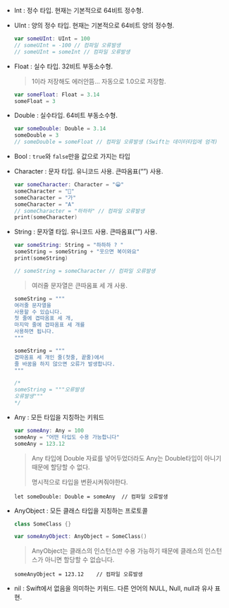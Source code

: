 - Int : 정수 타입. 현재는 기본적으로 64비트 정수형.

- UInt : 양의 정수 타입. 현재는 기본적으로 64비트 양의 정수형.
    
    ```swift
    var someUInt: UInt = 100
    // someUInt = -100 // 컴파일 오류발생
    // someUInt = someInt // 컴파일 오류발생
    ```
    
- Float : 실수 타입. 32비트 부동소수형.
    
    > 1이라 저장해도 에러안뜸... 자동으로 1.0으로 저장함.
    
    ```swift
    var someFloat: Float = 3.14
    someFloat = 3
    ```
    
- Double : 실수타입. 64비트 부동소수형.

    ```swift
    var someDouble: Double = 3.14
    someDouble = 3
    // someDouble = someFloat // 컴파일 오류발생 (Swift는 데이터타입에 엄격)
    ```

- Bool : `true`와 `false`만을 값으로 가지는 타입

- Character : 문자 타입. 유니코드 사용. 큰따옴표(“”) 사용.

    ```swift
    var someCharacter: Character = "😀"
    someCharacter = "👭"
    someCharacter = "가"
    someCharacter = "A"
    // someCharacter = "하하하" // 컴파일 오류발생
    print(someCharacter)
    ```

- String : 문자열 타입. 유니코드 사용. 큰따옴표(“”) 사용.

    ```swift
    var someString: String = "하하하 ? "
    someString = someString + "웃으면 복이와요"
    print(someString)

    // someString = someCharacter // 컴파일 오류발생

    ```

    > 여러줄 문자열은 큰따옴표 세 개 사용.

    ```swift
    someString = """
    여러줄 문자열을
    사용할 수 있습니다.
    첫 줄에 겹따옴표 세 개,
    마지막 줄에 겹따옴표 세 개를
    사용하면 됩니다.
    """

    someString = """
    겹따옴표 세 개인 줄(첫줄, 끝줄)에서
    줄 바꿈을 하지 않으면 오류가 발생합니다.
    """

    /*
    someString = """오류발생
    오류발생"""
    */
    ```

- Any : 모든 타입을 지칭하는 키워드
    
    ```swift
    var someAny: Any = 100
    someAny = "어떤 타입도 수용 가능합니다"
    someAny = 123.12
    ```
    
    > Any 타입에 Double 자료를 넣어두었더라도 Any는 Double타입이 아니기 때문에 할당할 수 없다. 
    >
    > 명시적으로 타입을 변환시켜줘야한다.

      let someDouble: Double = someAny  // 컴파일 오류발생


- AnyObject : 모든 클래스 타입을 지칭하는 프로토콜

    ```swift
    class SomeClass {}

    var someAnyObject: AnyObject = SomeClass()
    ```

    > AnyObject는 클래스의 인스턴스만 수용 가능하기 때문에 클래스의 인스턴스가 아니면 할당할 수 없습니다.

      someAnyObject = 123.12    // 컴파일 오류발생


- nil : Swift에서 없음을 의미하는 키워드. 다른 언어의 NULL, Null, null과 유사 표현.
